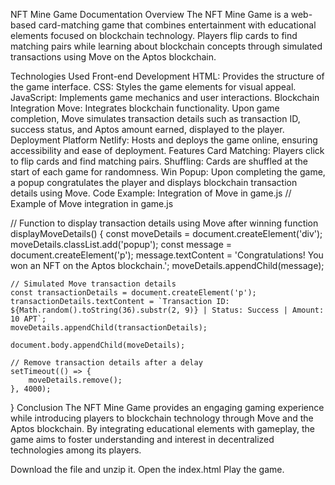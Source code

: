 NFT Mine Game Documentation
Overview
The NFT Mine Game is a web-based card-matching game that combines entertainment with educational elements focused on blockchain technology. Players flip cards to find matching pairs while learning about blockchain concepts through simulated transactions using Move on the Aptos blockchain.

Technologies Used
Front-end Development
HTML: Provides the structure of the game interface.
CSS: Styles the game elements for visual appeal.
JavaScript: Implements game mechanics and user interactions.
Blockchain Integration
Move: Integrates blockchain functionality. Upon game completion, Move simulates transaction details such as transaction ID, success status, and Aptos amount earned, displayed to the player.
Deployment Platform
Netlify: Hosts and deploys the game online, ensuring accessibility and ease of deployment.
Features
Card Matching: Players click to flip cards and find matching pairs.
Shuffling: Cards are shuffled at the start of each game for randomness.
Win Popup: Upon completing the game, a popup congratulates the player and displays blockchain transaction details using Move.
Code Example: Integration of Move in game.js
// Example of Move integration in game.js

// Function to display transaction details using Move after winning
function displayMoveDetails() {
    const moveDetails = document.createElement('div');
    moveDetails.classList.add('popup');
    const message = document.createElement('p');
    message.textContent = 'Congratulations! You won an NFT on the Aptos blockchain.';
    moveDetails.appendChild(message);

    // Simulated Move transaction details
    const transactionDetails = document.createElement('p');
    transactionDetails.textContent = `Transaction ID: ${Math.random().toString(36).substr(2, 9)} | Status: Success | Amount: 10 APT`;
    moveDetails.appendChild(transactionDetails);

    document.body.appendChild(moveDetails);

    // Remove transaction details after a delay
    setTimeout(() => {
        moveDetails.remove();
    }, 4000);
}
Conclusion
The NFT Mine Game provides an engaging gaming experience while introducing players to blockchain technology through Move and the Aptos blockchain. By integrating educational elements with gameplay, the game aims to foster understanding and interest in decentralized technologies among its players.


Download the file and unzip it.
Open the index.html
Play the game.
